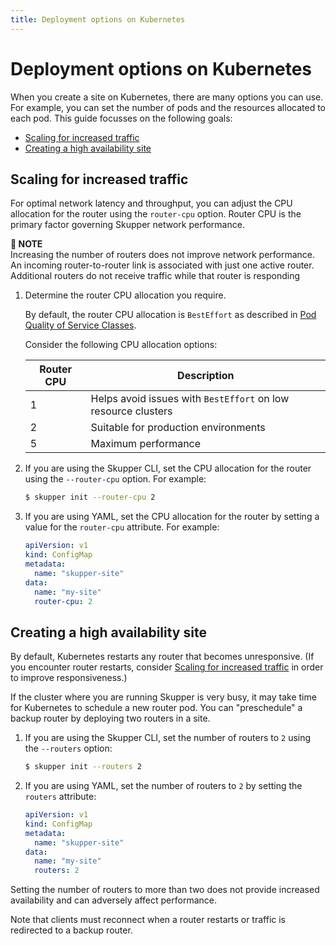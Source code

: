 ```yaml
---
title: Deployment options on Kubernetes
---
```

# Deployment options on Kubernetes

When you create a site on Kubernetes, there are many options you can use.  For example, you can set the number of pods and the resources allocated to each pod.
This guide focusses on the following goals:

* [Scaling for increased traffic](#scaling-for-increased-traffic)
* [Creating a high availability site](#creating-a-high-availability-site)

## Scaling for increased traffic

For optimal network latency and throughput, you can adjust the CPU allocation for the router using the `router-cpu` option.
Router CPU is the primary factor governing Skupper network performance.

**📌 NOTE**\
Increasing the number of routers does not improve network performance.  An incoming router-to-router link is associated with just one active router.  Additional routers do not receive traffic while that router is responding

1. Determine the router CPU allocation you require.

   By default, the router CPU allocation is `BestEffort` as described in [Pod Quality of Service Classes](https://kubernetes.io/docs/concepts/workloads/pods/pod-qos/#besteffort).

   Consider the following CPU allocation options:

   | Router CPU | Description |
   | --- | --- |
   | 1 | Helps avoid issues with `BestEffort` on low resource clusters |
   | 2 | Suitable for production environments |
   | 5 | Maximum performance |
2. If you are using the Skupper CLI, set the CPU allocation for the router using the `--router-cpu` option.  For example:

   ```bash
   $ skupper init --router-cpu 2
   ```
3. If you are using YAML, set the CPU allocation for the router by setting a value for the `router-cpu` attribute.  For example:

   ```YAML
   apiVersion: v1
   kind: ConfigMap
   metadata:
     name: "skupper-site"
   data:
     name: "my-site"
     router-cpu: 2
   ```

## Creating a high availability site

By default, Kubernetes restarts any router that becomes unresponsive.
(If you encounter router restarts, consider [Scaling for increased traffic](#scaling-for-increased-traffic) in order to improve responsiveness.)

If the cluster where you are running Skupper is very busy, it may take time for Kubernetes to schedule a new router pod.  You can "preschedule" a backup router by deploying two routers in a site.

1. If you are using the Skupper CLI, set the number of routers to `2` using the `--routers` option:

   ```bash
   $ skupper init --routers 2
   ```
2. If you are using YAML, set the number of routers to `2` by setting the `routers` attribute:

   ```YAML
   apiVersion: v1
   kind: ConfigMap
   metadata:
     name: "skupper-site"
   data:
     name: "my-site"
     routers: 2
   ```

Setting the number of routers to more than two does not provide increased availability and can adversely affect performance.

Note that clients must reconnect when a router restarts or traffic is
redirected to a backup router.
